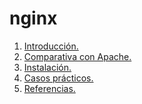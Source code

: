 # nginx
1. [Introducción.](https://github.com/abarcajoel/nginx/blob/main/intro.md) 
2. [Comparativa con Apache.](https://github.com/abarcajoel/nginx/blob/main/comparativa.md)
3. [Instalación.](https://github.com/abarcajoel/nginx/blob/main/instala.md)
4. [Casos prácticos.]()
5. [Referencias.](https://github.com/abarcajoel/nginx/blob/main/referencias.md)
